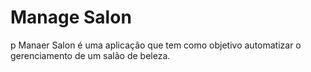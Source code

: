 # Manage Salon
p Manaer Salon é uma aplicação que tem como objetivo automatizar o gerenciamento de um salão de beleza.
